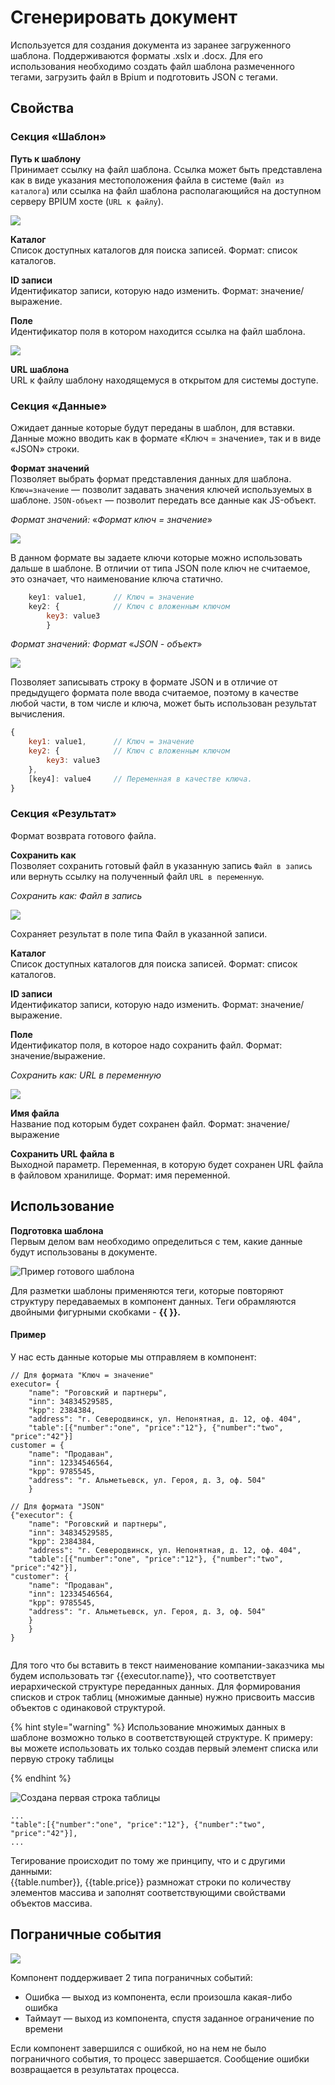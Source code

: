 # Сгенерировать документ

Используется для создания документа из заранее загруженного шаблона. Поддерживаются форматы .xslx и .docx. Для его использования необходимо создать файл шаблона размеченного тегами, загрузить файл в Bpium и подготовить JSON с тегами. &#x20;

## Свойства

### Секция «Шаблон»

**Путь к шаблону**\
Принимает ссылку на файл шаблона. Ссылка может быть представлена как в виде указания местоположения файла в системе (`Файл из каталога`) или ссылка на файл шаблона располагающийся на доступном серверу BPIUM хосте (`URL к файлу`).

![](<../../../../.gitbook/assets/image (9).png>)

**Каталог**\
Список доступных каталогов для поиска записей. Формат: список каталогов.

**ID записи**  \
Идентификатор записи, которую надо изменить. Формат: значение/выражение.

**Поле**\
Идентификатор поля в котором находится ссылка на файл шаблона.

![](<../../../../.gitbook/assets/image (65).png>)

**URL шаблона**\
URL к файлу шаблону находящемуся в открытом для системы доступе.

### Секция «Данные»

Ожидает данные которые будут переданы в шаблон, для вставки. Данные можно вводить как в формате «Ключ = значение», так и в виде «JSON» строки.

**Формат значений**  \
Позволяет выбрать формат представления данных для шаблона. `Ключ=значение` — позволит задавать значения ключей используемых в шаблоне. `JSON-объект` — позволит передать все данные как JS-объект.

_Формат значений:_ «_Формат ключ = значение_»

![](<../../../../.gitbook/assets/image (4).png>)

В данном формате вы задаете ключи которые можно использовать дальше в шаблоне. В отличии от типа JSON поле ключ не считаемое, это означает, что наименование ключа статично.

```javascript
    key1: value1,      // Ключ = значение
    key2: {            // Ключ с вложенным ключом
        key3: value3    
        }

```

_Формат значений: Формат_ «_JSON - объект_»

![](<../../../../.gitbook/assets/image (15).png>)

Позволяет записывать строку в формате JSON и в отличие от предыдущего формата поле ввода считаемое, поэтому в качестве любой части, в том числе и ключа, может быть использован результат вычисления.

```javascript
{
    key1: value1,      // Ключ = значение
    key2: {            // Ключ с вложенным ключом
        key3: value3    
    },
    [key4]: value4     // Переменная в качестве ключа.
}
```

### Секция «Результат»

Формат возврата готового файла.

**Сохранить как**\
Позволяет сохранить готовый файл в указанную запись `Файл в запись` или вернуть ссылку на полученный файл `URL в переменную`.

_Сохранить как: Файл в запись_

![](../../../../.gitbook/assets/3-screenshot.png)

Сохраняет результат в поле типа Файл в указанной записи.

**Каталог**\
Список доступных каталогов для поиска записей. Формат: список каталогов.

**ID записи**  \
Идентификатор записи, которую надо изменить. Формат: значение/выражение.

**Поле**\
Идентификатор поля, в которое надо сохранить файл. Формат: значение/выражение.

_Сохранить как: URL в переменную_

![](<../../../../.gitbook/assets/1-screenshot (2) (1).png>)

**Имя файла**\
Название под которым будет сохранен файл. Формат: значение/выражение

**Сохранить URL файла в**\
Выходной параметр. Переменная, в которую будет сохранен URL файла в файловом хранилище. Формат: имя переменной.

## Использование

**Подготовка шаблона**\
Первым делом вам необходимо определиться с тем, какие данные будут использованы в документе.&#x20;

![Пример готового шаблона](<../../../../.gitbook/assets/image (1).png>)

Для разметки шаблоны применяются теги, которые повторяют структуру передаваемых в компонент данных. Теги обрамляются двойными фигурными скобками - **\{{ \}}.**

#### **Пример**

У нас есть данные которые мы отправляем в компонент:

```
// Для формата "Ключ = значение"
executor= {
    "name": "Роговский и партнеры",
    "inn": 34834529585,
    "kpp": 2384384,
    "address": "г. Северодвинск, ул. Непонятная, д. 12, оф. 404",
    "table":[{"number":"one", "price":"12"}, {"number":"two", "price":"42"}]
customer = {
   	"name": "Продаван",
    "inn": 12334546564,
   	"kpp": 9785545,
   	"address": "г. Альметьевск, ул. Героя, д. 3, оф. 504"
    }

// Для формата "JSON"
{"executor": {
    "name": "Роговский и партнеры",
    "inn": 34834529585,
    "kpp": 2384384,
    "address": "г. Северодвинск, ул. Непонятная, д. 12, оф. 404",
    "table":[{"number":"one", "price":"12"}, {"number":"two", "price":"42"}], 
"customer": {
    "name": "Продаван",
    "inn": 12334546564,
    "kpp": 9785545,
    "address": "г. Альметьевск, ул. Героя, д. 3, оф. 504"
    }
    }
}
 
```

Для того что бы вставить в текст наименование компании-заказчика мы будем использовать тэг \{{executor.name\}}, что соответствует иерархической структуре переданных данных. Для формирования списков и строк таблиц (множимые данные) нужно присвоить массив объектов с одинаковой структурой.&#x20;

{% hint style="warning" %}
Использование множимых данных в шаблоне возможно только в соответствующей структуре. К примеру: вы можете использовать их только создав первый элемент списка или первую строку таблицы


{% endhint %}

![Создана первая строка таблицы](<../../../../.gitbook/assets/image (16).png>)

```
...
"table":[{"number":"one", "price":"12"}, {"number":"two", "price":"42"}],
...
```

Тегирование происходит по тому же принципу, что и с другими данными:\
\{{table.number\}}, \{{table.price\}} размножат строки по количеству элементов массива и заполнят соответствующими свойствами объектов массива.

## Пограничные события

![](../../../../.gitbook/assets/boundary\_any.png)

Компонент поддерживает 2 типа пограничных событий:

* Ошибка — выход из компонента, если произошла какая-либо ошибка
* Таймаут — выход из компонента, спустя заданное ограничение по времени

Если компонент завершился с ошибкой, но на нем не было пограничного события, то процесс завершается. Сообщение ошибки возвращается в результатах процесса.
